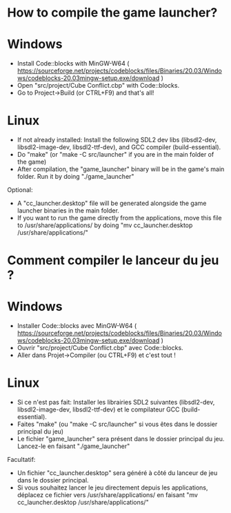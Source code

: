 # How to compile the game launcher?

# Windows
- Install Code::blocks with MinGW-W64 ( https://sourceforge.net/projects/codeblocks/files/Binaries/20.03/Windows/codeblocks-20.03mingw-setup.exe/download )
- Open "src/project/Cube Conflict.cbp" with Code::blocks.
- Go to Project->Build (or CTRL+F9) and that's all!

# Linux
- If not already installed: Install the following SDL2 dev libs (libsdl2-dev, libsdl2-image-dev, libsdl2-ttf-dev), and GCC compiler (build-essential).
- Do "make" (or "make -C src/launcher" if you are in the main folder of the game)
- After compilation, the "game_launcher" binary will be in the game's main folder. Run it by doing "./game_launcher"

Optional:
- A "cc_launcher.desktop" file will be generated alongside the game launcher binaries in the main folder.
- If you want to run the game directly from the applications, move this file to /usr/share/applications/ by doing "mv cc_launcher.desktop /usr/share/applications/"


# Comment compiler le lanceur du jeu ?

# Windows
- Installer Code::blocks avec MinGW-W64 ( https://sourceforge.net/projects/codeblocks/files/Binaries/20.03/Windows/codeblocks-20.03mingw-setup.exe/download )
- Ouvrir "src/project/Cube Conflict.cbp" avec Code::blocks.
- Aller dans Projet->Compiler (ou CTRL+F9) et c'est tout !

# Linux
- Si ce n'est pas fait: Installer les librairies SDL2 suivantes (libsdl2-dev, libsdl2-image-dev, libsdl2-ttf-dev) et le compilateur GCC (build-essential).
- Faites "make" (ou "make -C src/launcher" si vous êtes dans le dossier principal du jeu)
- Le fichier "game_launcher" sera présent dans le dossier principal du jeu. Lancez-le en faisant "./game_launcher"

Facultatif:
- Un fichier "cc_launcher.desktop" sera généré à côté du lanceur de jeu dans le dossier principal.
- Si vous souhaitez lancer le jeu directement depuis les applications, déplacez ce fichier vers /usr/share/applications/ en faisant "mv cc_launcher.desktop /usr/share/applications/"

